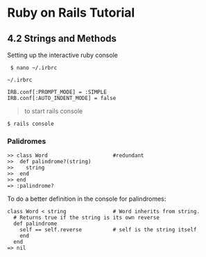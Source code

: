 # Ruby on Rails Tutorial

## 4.2 Strings and Methods

Setting up the interactive ruby console

` $ nano ~/.irbrc`

```
~/.irbrc

IRB.conf[:PROMPT_MODE] = :SIMPLE
IRB.conf[:AUTO_INDENT_MODE] = false
```
> to start rails console

`$ rails console`

### Palidromes

```
>> class Word                     #redundant
>>  def palindrome?(string)       
>>    string
>>  end
>> end
=> :palindrome?
```

To do a better definition in the console for palindromes:

```
class Word < string               # Word inherits from string.
  # Returns true if the string is its own reverse
  def palindrome
    self == self.reverse          # self is the string itself
    end
  end
=> nil
```
